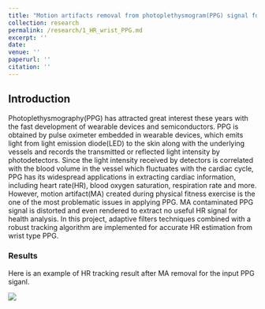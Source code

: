 ```yaml
---
title: "Motion artifacts removal from photoplethysmogram(PPG) signal for robust heart rate (HR) tracking"
collection: research
permalink: /research/1_HR_wrist_PPG.md
excerpt: ''
date: 
venue: ''
paperurl: ''
citation: ''
---
```


## Introduction

Photoplethysmography(PPG) has attracted great interest these years with the fast development of wearable devices and semiconductors. PPG is obtained by pulse oximeter embedded in wearable devices, which emits light from light emission diode(LED) to the skin along with the underlying vessels and records the transmitted or reflected light intensity by photodetectors. Since the light intensity received by detectors is correlated with the blood volume in the vessel which fluctuates with the cardiac cycle, PPG has its widespread applications in extracting cardiac information, including heart rate(HR), blood oxygen saturation, respiration rate and more. However, motion artifact(MA) created during physical fitness exercise is the one of the most problematic issues in applying PPG. MA contaminated PPG signal is distorted and even rendered to extract no useful HR signal for health analysis. In this project, adaptive filters techniques combined with a robust tracking algorithm are implemented for accurate HR estimation from wrist type PPG. 

### Results
Here is an example of HR tracking result after MA removal for the input PPG siganl.

![](https://xtian17.github.io/images/HR_wrist_PPG/HR_wrist_PPG.png)




